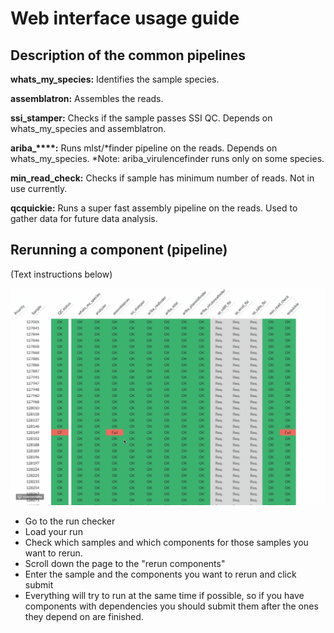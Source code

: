 # Web interface usage guide

## Description of the common pipelines

**whats_my_species:** Identifies the sample species.

**assemblatron:** Assembles the reads.

**ssi_stamper:** Checks if the sample passes SSI QC. Depends on
whats_my_species and assemblatron.

**ariba_****:** Runs mlst/*finder pipeline on the reads.
Depends on whats_my_species. *Note: ariba_virulencefinder runs only on some
species.

**min_read_check:** Checks if sample has minimum number of reads.
Not in use currently.

**qcquickie:** Runs a super fast assembly pipeline on the reads. Used to gather
data for future data analysis.

## Rerunning a component (pipeline)

(Text instructions below)

![gif reruning a component](_media/rerunning_component.gif)

- Go to the run checker
- Load your run
- Check which samples and which components for those samples you want to rerun.
- Scroll down the page to the "rerun components"
- Enter the sample and the components you want to rerun and click submit
- Everything will try to run at the same time if possible, so if you have 
  components with dependencies you should submit them after the ones they
  depend on are finished.